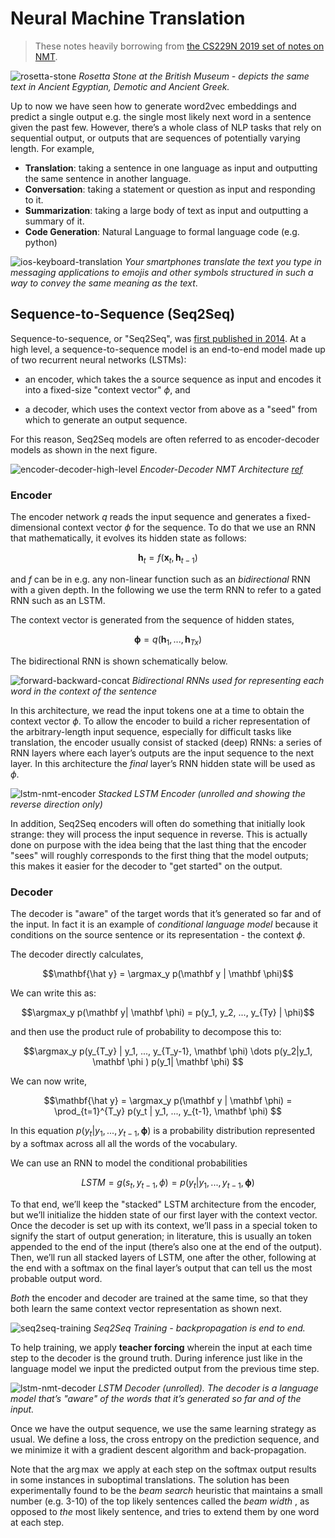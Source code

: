 # Neural Machine Translation

> These notes heavily borrowing from [the CS229N 2019 set of notes on NMT](https://web.stanford.edu/class/archive/cs/cs224n/cs224n.1194/readings/cs224n-2019-notes06-NMT_seq2seq_attention.pdf). 

![rosetta-stone](images/rosetta-stone.jpg)
*Rosetta Stone at the British Museum - depicts the same text in Ancient Egyptian, Demotic and Ancient Greek.*

Up to now we have seen how to generate word2vec embeddings and predict a single output e.g. the single most likely next word in a sentence given the past few. However, there’s a whole class of NLP tasks that rely on sequential output, or outputs that are sequences of potentially varying length. For example,

* **Translation**: taking a sentence in one language as input and outputting the same sentence in another language.
* **Conversation**: taking a statement or question as input and responding to it.
* **Summarization**: taking a large body of text as input and outputting a summary of it.
* **Code Generation**: Natural Language to formal language code (e.g. python)

![ios-keyboard-translation](images/ios-keyboard-translation.png)
*Your smartphones translate the text you type in messaging applications to emojis and other symbols structured in such a way to convey the same meaning as the text*. 

## Sequence-to-Sequence (Seq2Seq)  

Sequence-to-sequence, or "Seq2Seq", was [first published in 2014](https://arxiv.org/abs/1409.3215). At a high level, a sequence-to-sequence model is an end-to-end model made up of two recurrent neural networks (LSTMs):

* an encoder, which takes the a source sequence as input and encodes it into a fixed-size "context vector" $\phi$, and

* a decoder, which uses the context vector from above as a "seed" from which to generate an output sequence.

For this reason, Seq2Seq models are often referred to as encoder-decoder models as shown in the next figure. 

![encoder-decoder-high-level](images/encoder-decoder-high-level.png)
*Encoder-Decoder NMT Architecture [ref](https://www.amazon.com/Natural-Language-Processing-PyTorch-Applications/dp/1491978236)*

### Encoder

The encoder network $q$ reads the input sequence and generates a fixed-dimensional context vector $\phi$ for the sequence. To do that we use an RNN that mathematically, it evolves its hidden state as follows:

$$\mathbf h_t = f(\mathbf x_t, \mathbf h_{t-1})$$

and $f$ can be in e.g. any non-linear function such as an _bidirectional_ RNN with a given depth. In the following we use the term RNN to refer to a gated RNN such as an LSTM.

The context vector is generated from the sequence of hidden states, 

$$\mathbf \phi = q(\mathbf h_1, ..., \mathbf h_{Tx})$$

The bidirectional RNN is shown schematically below. 

![forward-backward-concat](images/forward-backward-concat.png)
*Bidirectional RNNs used for representing each word in the context of the sentence*


In this architecture, we read the input tokens one at a time to obtain the context vector $\phi$. To allow the encoder to build a richer representation of the arbitrary-length input sequence, especially for difficult tasks like translation, the encoder usually consist of stacked (deep) RNNs: a series of RNN layers where each layer’s outputs are the input sequence to the next layer. In this architecture the _final_ layer’s RNN hidden state will be used as $\phi$.

![lstm-nmt-encoder](images/lstm-nmt-encoder.png)
*Stacked LSTM Encoder (unrolled and showing the reverse direction only)*

In addition, Seq2Seq encoders will often do something that initially look strange: they will process the input sequence in reverse. This is actually done on purpose with the idea being that the last thing that the encoder "sees" will roughly corresponds to the first thing that the model outputs; this makes it easier for the decoder to "get started" on the output. 

### Decoder

The decoder is "aware" of the target words that it’s generated so far and of the input. In fact it is an example of _conditional language model_ because it conditions on the source sentence or its representation - the context $\phi$. 

The decoder directly calculates,

$$\mathbf{\hat y}   = \argmax_y p(\mathbf y | \mathbf \phi)$$

We can write this as:

$$\argmax_y p(\mathbf y| \mathbf \phi) = p(y_1, y_2, ..., y_{Ty} | \phi)$$

and then use the product rule of probability to decompose this to:

$$\argmax_y p(y_{T_y} | y_1, ..., y_{T_y-1}, \mathbf \phi)  \dots p(y_2|y_1, \mathbf \phi ) p(y_1| \mathbf \phi) $$

We can now write,

$$\mathbf{\hat y}   = \argmax_y p(\mathbf y | \mathbf \phi) = \prod_{t=1}^{T_y} p(y_t | y_1, ..., y_{t-1}, \mathbf \phi) $$

In this equation $p(y_t | y_1, ..., y_{t-1}, \mathbf \phi)$ is a probability distribution represented by a softmax across all all the words of the vocabulary. 

We can use an RNN to model the conditional probabilities 

$$LSTM = g(s_t,  y_{t-1}, \phi ) = p(y_t | y_1, ..., y_{t-1}, \mathbf \phi) $$

To that end, we’ll keep the "stacked" LSTM architecture from the encoder, but we’ll initialize the hidden state of our first layer with the context vector. Once the decoder is set up with its context, we’ll pass in a special token to signify the start of output generation; in literature, this is usually an <SOS> token appended to the end of the input (there’s also one at the end of the output). Then, we’ll run all stacked layers of LSTM, one after the other, following at the end with a softmax on the final layer’s output that can tell us the most probable output word. 

_Both_ the encoder and decoder are trained at the same time, so that they both learn the same context vector representation as shown next. 

![seq2seq-training](images/seq2seq-training.png)
*Seq2Seq Training - backpropagation is end to end.*

To help training, we apply  **teacher forcing** wherein the input at each time step to the decoder is the ground truth. During inference just like in the language model we input the predicted output from the previous time step.  

![lstm-nmt-decoder](images/lstm-nmt-decoder.png)
*LSTM Decoder (unrolled). The decoder is a language model that’s "aware" of the words that it’s generated so far and of the input.*

Once we have the output sequence, we use the same learning strategy as usual. We define a loss, the cross entropy on the prediction sequence, and we minimize it with a gradient descent algorithm and back-propagation. 

Note that the $\arg \max$ we apply at each step on the softmax output results in some instances in suboptimal translations. The solution has been experimentally found to be the _beam search_ heuristic that maintains a small number (e.g. 3-10) of the top likely sentences called the _beam width_ , as opposed to _the_ most likely sentence, and tries to extend them by one word at each step. 
